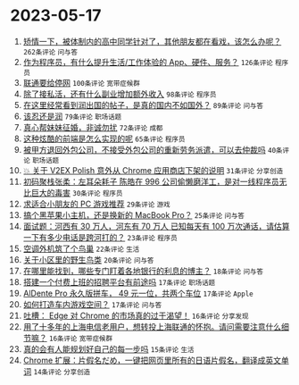 # 2023-05-17

1. [矫情一下，被体制内的高中同学针对了，其他朋友都在看戏，该怎么办呢？](https://www.v2ex.com/t/940625) `262条评论` `问与答`
1. [作为程序员，有什么提升生活/工作体验的 App、硬件、服务？](https://www.v2ex.com/t/940584) `126条评论` `程序员`
1. [联通要给停网](https://www.v2ex.com/t/940596) `100条评论` `宽带症候群`
1. [除了接私活，还有什么副业增加额外收入](https://www.v2ex.com/t/940645) `98条评论` `程序员`
1. [在这里经常看到润出国的帖子，是真的国内不如国外？](https://www.v2ex.com/t/940578) `89条评论` `问与答`
1. [该忍还是润](https://www.v2ex.com/t/940576) `79条评论` `职场话题`
1. [真心帮妹妹征婚，非诚勿扰](https://www.v2ex.com/t/940614) `72条评论` `成都`
1. [这种炫酷的前端是怎么实现的呢](https://www.v2ex.com/t/940640) `65条评论` `程序员`
1. [被甲方退回外包公司，不接受外包公司的重新劳务派遣，可以去仲裁吗](https://www.v2ex.com/t/940730) `40条评论` `职场话题`
1. [💥 关于 V2EX Polish 意外从 Chrome 应用商店下架的说明](https://www.v2ex.com/t/940580) `31条评论` `分享创造`
1. [初码聚栈张柔：左耳朵耗子 陈皓在 996 公司偷懒磨洋工，是对一线程序员无比巨大的毒害](https://www.v2ex.com/t/940775) `30条评论` `程序员`
1. [求适合小朋友的 PC 游戏推荐](https://www.v2ex.com/t/940717) `29条评论` `游戏`
1. [搞个黑苹果小主机，还是换新的 MacBook Pro？](https://www.v2ex.com/t/940690) `25条评论` `问与答`
1. [面试题：河西有 30 万人，河东有 70 万人 已知每天有 100 万次通话，请估算一下有多少电话是跨河打的？](https://www.v2ex.com/t/940777) `23条评论` `程序员`
1. [空调外机筑了个鸟巢](https://www.v2ex.com/t/940704) `22条评论` `生活`
1. [关于小区里的野生鸟类](https://www.v2ex.com/t/940594) `20条评论` `问与答`
1. [在哪里能找到，哪些专门盯着各地银行的利息的博主？](https://www.v2ex.com/t/940606) `18条评论` `问与答`
1. [搭建一个付费上班的招聘平台有前途吗](https://www.v2ex.com/t/940733) `17条评论` `职场话题`
1. [AlDente Pro 永久版拼车， 49 元一位，共两个车位](https://www.v2ex.com/t/940707) `17条评论` `Apple`
1. [如何打造车内游戏空间？](https://www.v2ex.com/t/940660) `17条评论` `问与答`
1. [吐槽： Edge 对 Chrome 的市场真的过于渴望！](https://www.v2ex.com/t/940612) `16条评论` `分享发现`
1. [用了十多年的上海电信老用户，想转投上海联通的怀抱。请问需要注意什么细节嘛？](https://www.v2ex.com/t/940609) `16条评论` `宽带症候群`
1. [真的会有人能规划好自己的每一步吗](https://www.v2ex.com/t/940754) `15条评论` `生活`
1. [Chrome 扩展：片假名だめ，一键把网页里所有的日语片假名，翻译成英文单词](https://www.v2ex.com/t/940756) `14条评论` `分享创造`
